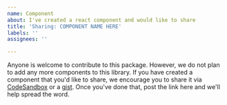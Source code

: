 ```yaml
---
name: Component
about: I've created a react component and would like to share
title: 'Sharing: COMPONENT NAME HERE'
labels: ''
assignees: ''

---
```


Anyone is welcome to contribute to this package. However, we do not plan to add any more components to this library. If you have created a component that you'd like to share, we encourage you to share it via [CodeSandbox](https://codesandbox.io/) or a [gist](https://gist.github.com/). Once you've done that, post the link here and we'll help spread the word.
